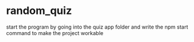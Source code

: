 # random_quiz

start the program by going into the quiz app folder and write the npm start command to make the project workable
